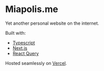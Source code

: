 # Miapolis.me

Yet another personal website on the internet.

Built with:

- [Typescript](https://www.typescriptlang.org)
- [Next.js](https://nextjs.org)
- [React Query](https://react-query.tanstack.com/)

Hosted seamlessly on [Vercel](https://vercel.com).
